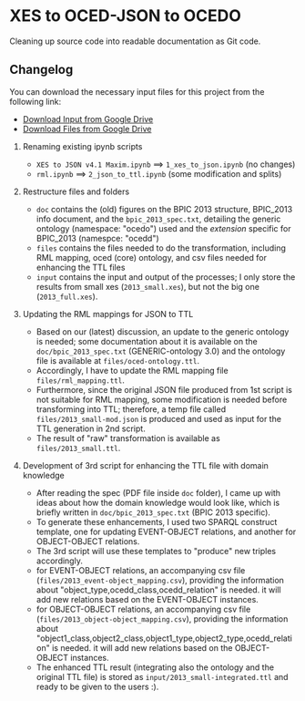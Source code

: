 # XES to OCED-JSON to OCEDO

Cleaning up source code into readable documentation as Git code.

## Changelog


You can download the necessary input files for this project from the following link:
- [Download Input from Google Drive](https://drive.google.com/file/d/1itPGc6ZxQe0_UqYxgNZyBBc6CGtEOqY-/view?usp=sharing)
- [Download Files from Google Drive](https://drive.google.com/file/d/1dSNxCF3qN_sibZcsCVn5Ng5VMStiSH4g/view?usp=drive_link)

1. Renaming existing ipynb scripts
    * `XES to JSON v4.1 Maxim.ipynb` ==> `1_xes_to_json.ipynb` (no changes)
    * `rml.ipynb` ==> `2_json_to_ttl.ipynb` (some modification and splits)

2. Restructure files and folders
    * `doc` contains the (old) figures on the BPIC 2013 structure, BPIC_2013 info document, and the `bpic_2013_spec.txt`, detailing the generic ontology (namespace: "ocedo") used and the _extension_ specific for BPIC_2013 (namespce: "ocedd")
    * `files` contains the files needed to do the transformation, including RML mapping, oced (core) ontology, and csv files needed for enhancing the TTL files
    * `input` contains the input and output of the processes; I only store the results from small xes (`2013_small.xes`), but not the big one (`2013_full.xes`). 
3. Updating the RML mappings for JSON to TTL
    * Based on our (latest) discussion, an update to the generic ontology is needed; some documentation about it is available on the `doc/bpic_2013_spec.txt` (GENERIC-ontology 3.0) and the ontology file is available at `files/oced-ontology.ttl`.
    * Accordingly, I have to update the RML mapping file `files/rml_mapping.ttl`.
    * Furthermore, since the original JSON file produced from 1st script is not suitable for RML mapping, some modification is needed before transforming into TTL; therefore, a temp file called `files/2013_small-mod.json` is produced and used as input for the TTL generation in 2nd script.
    * The result of "raw" transformation is available as `files/2013_small.ttl`.
4. Development of 3rd script for enhancing the TTL file with domain knowledge
    * After reading the spec (PDF file inside `doc` folder), I came up with ideas about how the domain knowledge would look like, which is briefly written in `doc/bpic_2013_spec.txt` (BPIC 2013 specific). 
    * To generate these enhancements, I used two SPARQL construct template, one for updating EVENT-OBJECT relations, and another for OBJECT-OBJECT relations.
    * The 3rd script will use these templates to "produce" new triples accordingly.  
    * for EVENT-OBJECT relations, an accompanying csv file (`files/2013_event-object_mapping.csv`), providing the information about "object_type,ocedd_class,ocedd_relation" is needed. it will add new relations based on the EVENT-OBJECT instances. 
    * for OBJECT-OBJECT relations, an accompanying csv file (`files/2013_object-object_mapping.csv`), providing the information about "object1_class,object2_class,object1_type,object2_type,ocedd_relation" is needed. it will add new relations based on the OBJECT-OBJECT instances. 
    * The enhanced TTL result (integrating also the ontology and the original TTL file) is stored as `input/2013_small-integrated.ttl` and ready to be given to the users :).
